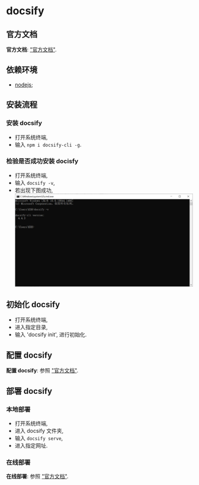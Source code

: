 # docsify

## 官方文档

**官方文档**: ["官方文档"](https://docsify.js.org/#/).

## 依赖环境

- [nodejs](https://nodejs.org/en/);

## 安装流程

### 安装 docsify

- 打开系统终端,
- 输入 `npm i docsify-cli -g`.

### 检验是否成功安装 docisfy

- 打开系统终端,
- 输入 `docsify -v`,
- 若出现下图成功,
  ![docsify](images/2022-01-20-21-32-08.png)

## 初始化 docsify

- 打开系统终端,
- 进入指定目录,
- 输入 'docsify init', 进行初始化.

## 配置 docsify

**配置 docsify**: 参照 ["官方文档"](https://docsify.js.org/#/).

## 部署 docsify

### 本地部署

- 打开系统终端,
- 进入 docsify 文件夹,
- 输入 `docsify serve`,
- 进入指定网址.

### 在线部署

**在线部署**: 参照 ["官方文档"](https://docsify.js.org/#/).
